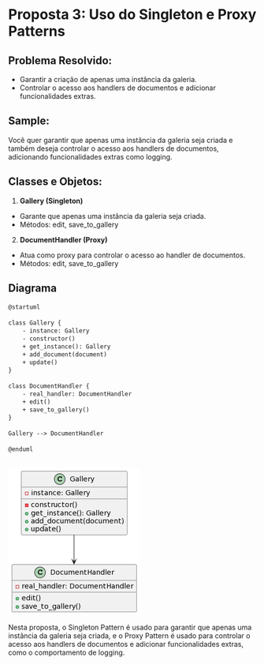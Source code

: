 # Proposta 3: Uso do Singleton e Proxy Patterns

## Problema Resolvido:

- Garantir a criação de apenas uma instância da galeria.
- Controlar o acesso aos handlers de documentos e adicionar funcionalidades extras.

## Sample:

Você quer garantir que apenas uma instância da galeria seja criada e também deseja controlar o acesso aos handlers de documentos, adicionando funcionalidades extras como logging.

## Classes e Objetos:

1. **Gallery (Singleton)**

- Garante que apenas uma instância da galeria seja criada.
- Métodos: edit, save_to_gallery

2. **DocumentHandler (Proxy)**

- Atua como proxy para controlar o acesso ao handler de documentos.
- Métodos: edit, save_to_gallery

## Diagrama

```
@startuml

class Gallery {
    - instance: Gallery
    - constructor()
    + get_instance(): Gallery
    + add_document(document)
    + update()
}

class DocumentHandler {
    - real_handler: DocumentHandler
    + edit()
    + save_to_gallery()
}

Gallery --> DocumentHandler

@enduml


```

![](media/peoposta03.png)

Nesta proposta, o Singleton Pattern é usado para garantir que apenas uma instância da galeria seja criada, e o Proxy Pattern é usado para controlar o acesso aos handlers de documentos e adicionar funcionalidades extras, como o comportamento de logging.
